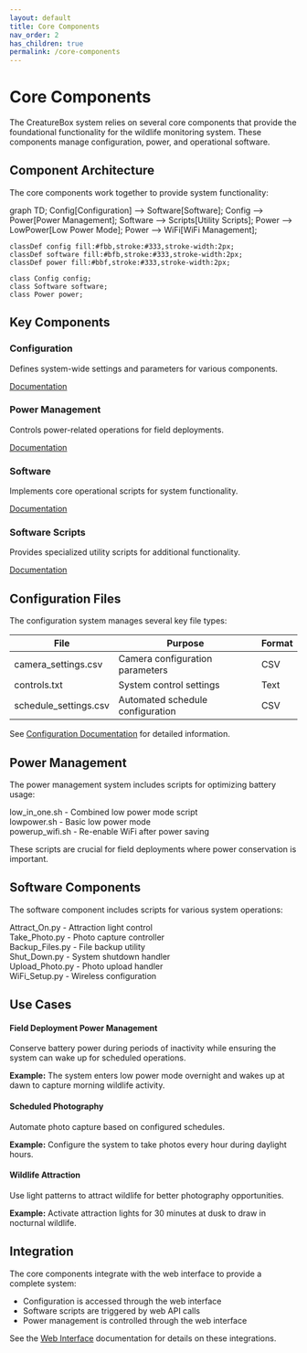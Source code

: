```yaml
---
layout: default
title: Core Components
nav_order: 2
has_children: true
permalink: /core-components
---
```


# Core Components

The CreatureBox system relies on several core components that provide the foundational functionality for the wildlife monitoring system. These components manage configuration, power, and operational software.

## Component Architecture

The core components work together to provide system functionality:

<div class="mermaid">
graph TD;
    Config[Configuration] --> Software[Software];
    Config --> Power[Power Management];
    Software --> Scripts[Utility Scripts];
    Power --> LowPower[Low Power Mode];
    Power --> WiFi[WiFi Management];
    
    classDef config fill:#fbb,stroke:#333,stroke-width:2px;
    classDef software fill:#bfb,stroke:#333,stroke-width:2px;
    classDef power fill:#bbf,stroke:#333,stroke-width:2px;
    
    class Config config;
    class Software software;
    class Power power;
</div>

## Key Components

<div class="component-cards">
  <div class="component-card">
    <h3>Configuration</h3>
    <p>Defines system-wide settings and parameters for various components.</p>
    <div class="links">
      <a href="./src-config.html">Documentation</a>
    </div>
  </div>
  
  <div class="component-card">
    <h3>Power Management</h3>
    <p>Controls power-related operations for field deployments.</p>
    <div class="links">
      <a href="./src-power.html">Documentation</a>
    </div>
  </div>
  
  <div class="component-card">
    <h3>Software</h3>
    <p>Implements core operational scripts for system functionality.</p>
    <div class="links">
      <a href="./src-software.html">Documentation</a>
    </div>
  </div>
  
  <div class="component-card">
    <h3>Software Scripts</h3>
    <p>Provides specialized utility scripts for additional functionality.</p>
    <div class="links">
      <a href="./src-software-scripts.html">Documentation</a>
    </div>
  </div>
</div>

## Configuration Files

The configuration system manages several key file types:

| File | Purpose | Format |
|------|---------|--------|
| camera_settings.csv | Camera configuration parameters | CSV |
| controls.txt | System control settings | Text |
| schedule_settings.csv | Automated schedule configuration | CSV |

See [Configuration Documentation](./src-config.html) for detailed information.

## Power Management

The power management system includes scripts for optimizing battery usage:

<div class="file-listing">
low_in_one.sh - Combined low power mode script<br>
lowpower.sh - Basic low power mode<br>
powerup_wifi.sh - Re-enable WiFi after power saving
</div>

These scripts are crucial for field deployments where power conservation is important.

## Software Components

The software component includes scripts for various system operations:

<div class="file-listing">
Attract_On.py - Attraction light control<br>
Take_Photo.py - Photo capture controller<br>
Backup_Files.py - File backup utility<br>
Shut_Down.py - System shutdown handler<br>
Upload_Photo.py - Photo upload handler<br>
WiFi_Setup.py - Wireless configuration
</div>

## Use Cases

<div class="use-case">
  <h4>Field Deployment Power Management</h4>
  <p>Conserve battery power during periods of inactivity while ensuring the system can wake up for scheduled operations.</p>
  <p><strong>Example:</strong> The system enters low power mode overnight and wakes up at dawn to capture morning wildlife activity.</p>
</div>

<div class="use-case">
  <h4>Scheduled Photography</h4>
  <p>Automate photo capture based on configured schedules.</p>
  <p><strong>Example:</strong> Configure the system to take photos every hour during daylight hours.</p>
</div>

<div class="use-case">
  <h4>Wildlife Attraction</h4>
  <p>Use light patterns to attract wildlife for better photography opportunities.</p>
  <p><strong>Example:</strong> Activate attraction lights for 30 minutes at dusk to draw in nocturnal wildlife.</p>
</div>

## Integration

The core components integrate with the web interface to provide a complete system:

- Configuration is accessed through the web interface
- Software scripts are triggered by web API calls
- Power management is controlled through the web interface

See the [Web Interface](./web-interface.html) documentation for details on these integrations.